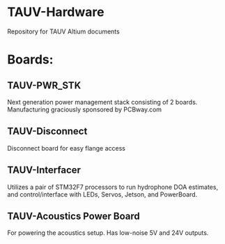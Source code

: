 # TAUV-Hardware

Repository for TAUV Altium documents

# Boards:
## TAUV-PWR_STK
Next generation power management stack consisting of 2 boards. Manufacturing graciously sponsored by PCBway.com

## TAUV-Disconnect
Disconnect board for easy flange access

## TAUV-Interfacer
Utilizes a pair of STM32F7 processors to run hydrophone DOA estimates, and control/interface with LEDs, Servos, Jetson, and PowerBoard.

## TAUV-Acoustics Power Board
For powering the acoustics setup. Has low-noise 5V and 24V outputs.

